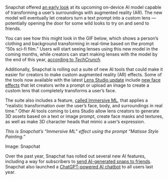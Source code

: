 Snapchat offered [an early look](https://newsroom.snap.com/new-ar-experiences-powered-by-gen-ai) at its upcoming on-device AI model capable of transforming a user’s surroundings with augmented reality (AR). The new model will eventually let creators turn a text prompt into a custom lens — potentially opening the door for some wild looks to try on and send to friends.

You can see how this might look in the GIF below, which shows a person’s clothing and background transforming in real-time based on the prompt “50s sci-fi film.” Users will start seeing lenses using this new model in the coming months, while creators can start making lenses with the model by the end of this year, [according to *TechCrunch*](https://techcrunch.com/2024/06/18/snap-previews-its-real-time-image-model-that-can-generate-ar-experiences/)*.*

Additionally, Snapchat is rolling out a suite of new AI tools that could make it easier for creators to make custom augmented reality (AR) effects. Some of the tools now available with the latest [Lens Studio update](https://ar.snap.com/blog/genai-suite-lens-studio-5.0?lang=en-US) include [new face effects](https://docs.snap.com/lens-studio/platform-solutions/snap-ml/face-ml-in-ls?lang=en-US) that let creators write a prompt or upload an image to create a custom lens that completely transforms a user’s face.

The suite also includes a feature, [called Immersive ML](https://docs.snap.com/lens-studio/platform-solutions/snap-ml/immersive-ml-in-ls), that applies a “realistic transformation over the user’s face, body, and surroundings in real time.” Other AI tools coming to Lens Studio allow lens creators to generate 3D assets based on a text or image prompt, create face masks and textures, as well as make 3D character heads that mimic a user’s expression.

*This is Snapchat’s “Immersive ML” effect using the prompt “Matisse Style Painting.”*

Image: Snapchat

Over the past year, Snapchat has rolled out several new AI features, including a way for subscribers to [send AI-generated snaps to friends](/2023/12/12/23998614/snapchat-subscribers-ai-generated-snaps). Snapchat also launched a [ChatGPT-powered AI chatbot](/2023/4/19/23688913/snapchat-my-ai-chatbot-release-open-ai) to all users last year.

